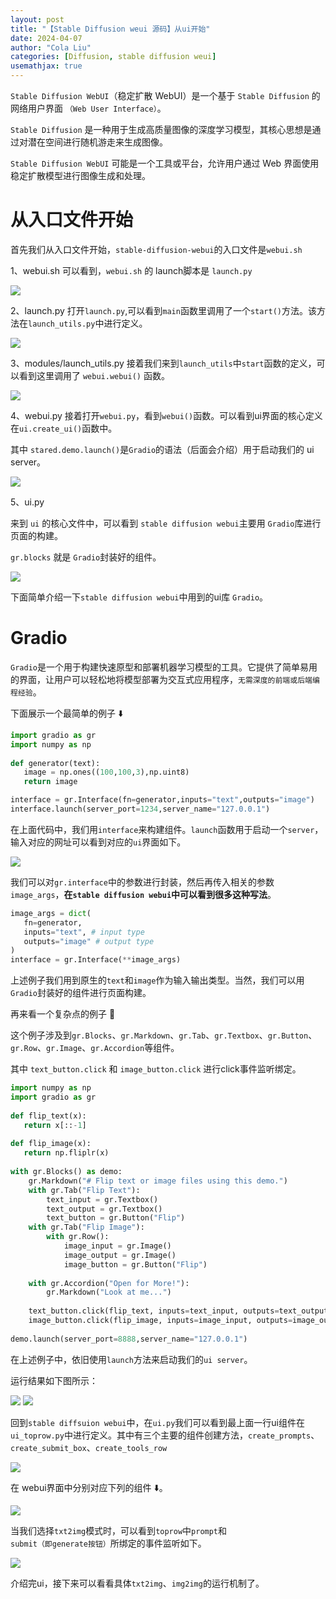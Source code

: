 ```yaml
---
layout: post
title: "【Stable Diffusion weui 源码】从ui开始"
date: 2024-04-07
author: "Cola Liu"
categories: [Diffusion, stable diffusion weui]
usemathjax: true
---
```

`Stable Diffusion WebUI`（稳定扩散 WebUI）是一个基于 `Stable Diffusion` 的网络用户界面 `（Web User Interface）`。

`Stable Diffusion` 是一种用于生成高质量图像的深度学习模型，其核心思想是通过对潜在空间进行随机游走来生成图像。

`Stable Diffusion WebUI` 可能是一个工具或平台，允许用户通过 Web 界面使用稳定扩散模型进行图像生成和处理。

# 从入口文件开始

首先我们从入口文件开始，`stable-diffusion-webui`的入口文件是`webui.sh`

1、webui.sh
可以看到，`webui.sh` 的 launch脚本是 `launch.py`

<img src="/assets/imgs/ai/diffusion/sdw-001.jpeg" />

2、launch.py
打开`launch.py`,可以看到`main`函数里调用了一个`start()`方法。该方法在`launch_utils.py`中进行定义。

<img src="/assets/imgs/ai/diffusion/sdw-002.jpeg" />

3、modules/launch_utils.py
接着我们来到`launch_utils`中`start`函数的定义，可以看到这里调用了 `webui.webui()` 函数。

<img src="/assets/imgs/ai/diffusion/sdw-003.jpeg" />

4、webui.py
接着打开`webui.py`，看到`webui()`函数。可以看到ui界面的核心定义在`ui.create_ui()`函数中。

其中 `stared.demo.launch()`是`Gradio`的语法（后面会介绍）用于启动我们的 ui server。

<img src="/assets/imgs/ai/diffusion/sdw-004.jpeg" />


5、ui.py

来到 `ui` 的核心文件中，可以看到 `stable diffusion webui`主要用 `Gradio`库进行页面的构建。

`gr.blocks` 就是 `Gradio`封装好的组件。

<img src="/assets/imgs/ai/diffusion/sdw-005.jpeg" />

下面简单介绍一下`stable diffusion webui`中用到的ui库 `Gradio`。

# Gradio
`Gradio`是一个用于构建快速原型和部署机器学习模型的工具。它提供了简单易用的界面，让用户可以轻松地将模型部署为交互式应用程序，`无需深度的前端或后端编程经验`。

下面展示一个最简单的例子 ⬇️

```python
import gradio as gr
import numpy as np
 
def generator(text):
   image = np.ones((100,100,3),np.uint8)
   return image

interface = gr.Interface(fn=generator,inputs="text",outputs="image")
interface.launch(server_port=1234,server_name="127.0.0.1")
```

在上面代码中，我们用`interface`来构建组件。`launch`函数用于启动一个`server`，输入对应的网址可以看到对应的`ui`界面如下。

<img src="/assets/imgs/ai/diffusion/sdw-009.png" />

我们可以对`gr.interface`中的参数进行封装，然后再传入相关的参数 `image_args`，**在`stable diffusion webui`中可以看到很多这种写法**。

```python
image_args = dict(
   fn=generator,
   inputs="text", # input type
   outputs="image" # output type
)
interface = gr.Interface(**image_args)
```


上述例子我们用到原生的`text`和`image`作为输入输出类型。当然，我们可以用`Gradio`封装好的组件进行页面构建。


再来看一个复杂点的例子 🌰

这个例子涉及到`gr.Blocks`、`gr.Markdown`、`gr.Tab`、`gr.Textbox`、`gr.Button`、`gr.Row`、`gr.Image`、`gr.Accordion`等组件。


其中 `text_button.click` 和 `image_button.click` 进行click事件监听绑定。

```python
import numpy as np
import gradio as gr
 
def flip_text(x):
   return x[::-1]
 
def flip_image(x):
   return np.fliplr(x)
 
with gr.Blocks() as demo:
    gr.Markdown("# Flip text or image files using this demo.")
    with gr.Tab("Flip Text"):
        text_input = gr.Textbox()
        text_output = gr.Textbox()
        text_button = gr.Button("Flip")
    with gr.Tab("Flip Image"):
        with gr.Row():
            image_input = gr.Image()
            image_output = gr.Image()
            image_button = gr.Button("Flip")
 
    with gr.Accordion("Open for More!"):
        gr.Markdown("Look at me...")
 
    text_button.click(flip_text, inputs=text_input, outputs=text_output)
    image_button.click(flip_image, inputs=image_input, outputs=image_output)
 
demo.launch(server_port=8888,server_name="127.0.0.1")
```

在上述例子中，依旧使用`launch`方法来启动我们的`ui server`。

运行结果如下图所示：

<img src="/assets/imgs/ai/diffusion/sdw-010.png" />

<img src="/assets/imgs/ai/diffusion/sdw-011.png" />


回到`stable diffsuion webui`中，在`ui.py`我们可以看到最上面一行ui组件在`ui_toprow.py`中进行定义。其中有三个主要的组件创建方法，`create_prompts`、`create_submit_box`、`create_tools_row`

<img src="/assets/imgs/ai/diffusion/sdw-006.jpeg" />

在 webui界面中分别对应下列的组件 ⬇️。

<img src="/assets/imgs/ai/diffusion/sdw-007.jpeg" />

当我们选择`txt2img`模式时，可以看到`toprow`中`prompt`和`submit（即generate按钮）`所绑定的事件监听如下。

<img src="/assets/imgs/ai/diffusion/sdw-008.jpeg" />

介绍完ui，接下来可以看看具体`txt2img`、`img2img`的运行机制了。